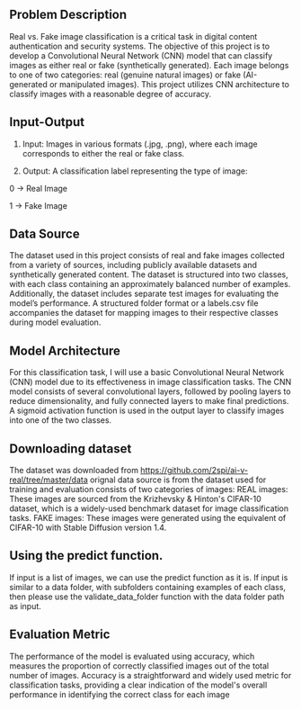 ## Problem Description
Real vs. Fake image classification is a critical task in digital content authentication and security systems. The objective of this project is to develop a Convolutional Neural Network (CNN) model that can classify images as either real or fake (synthetically generated). Each image belongs to one of two categories: real (genuine natural images) or fake (AI-generated or manipulated images). This project utilizes CNN architecture to classify images with a reasonable degree of accuracy.

## Input-Output
1. Input: Images in various formats (.jpg, .png), where each image corresponds to either the real or fake class.

2. Output: A classification label representing the type of image:

0 → Real Image

1 → Fake Image

## Data Source
The dataset used in this project consists of real and fake images collected from a variety of sources, including publicly available datasets and synthetically generated content. The dataset is structured into two classes, with each class containing an approximately balanced number of examples. Additionally, the dataset includes separate test images for evaluating the model’s performance. A structured folder format or a labels.csv file accompanies the dataset for mapping images to their respective classes during model evaluation.
## Model Architecture
For this classification task, I will use a basic Convolutional Neural Network (CNN) model due to its effectiveness in image classification tasks. The CNN model consists of several convolutional layers, followed by pooling layers to reduce dimensionality, and fully connected layers to make final predictions. A sigmoid activation function is used in the output layer to classify images into one of the two classes.

## Downloading dataset
The dataset was downloaded from https://github.com/2spi/ai-v-real/tree/master/data orignal data source is from the dataset used for training and evaluation consists of two categories of images:
REAL images: These images are sourced from the Krizhevsky & Hinton's CIFAR-10 dataset, which is a widely-used benchmark dataset for image classification tasks.
FAKE images: These images were generated using the equivalent of CIFAR-10 with Stable Diffusion version 1.4.
## Using the predict function.
If input is a list of images, we can use the predict function as it is.
If input is similar to a data folder, with subfolders containing examples of each class, then please use the validate_data_folder function with the data folder path as input.

## Evaluation Metric
The performance of the model is evaluated using accuracy, which measures the proportion of correctly classified images out of the total number of images. Accuracy is a straightforward and widely used metric for classification tasks, providing a clear indication of the model's overall performance in identifying the correct class for each image
